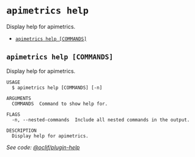`apimetrics help`
=================

Display help for apimetrics.

* [`apimetrics help [COMMANDS]`](#apimetrics-help-commands)

## `apimetrics help [COMMANDS]`

Display help for apimetrics.

```
USAGE
  $ apimetrics help [COMMANDS] [-n]

ARGUMENTS
  COMMANDS  Command to show help for.

FLAGS
  -n, --nested-commands  Include all nested commands in the output.

DESCRIPTION
  Display help for apimetrics.
```

_See code: [@oclif/plugin-help](https://github.com/oclif/plugin-help/blob/v6.0.9/src/commands/help.ts)_
